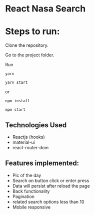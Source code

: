 # React Nasa Search

# Steps to run:

Clone the repository.

Go to the project folder.

Run 

```
yarn 

yarn start
```
or

```
npm install

mpm start
```

## Technologies Used
 - Reactjs (hooks)
 - material-ui
 - react-router-dom


  
## Features implemented:

- Pic of the day
- Search on button click or enter press
- Data will persist after reload the page
- Back functionality
- Pagination
- related search options less than 10
- Mobile responsive


  
